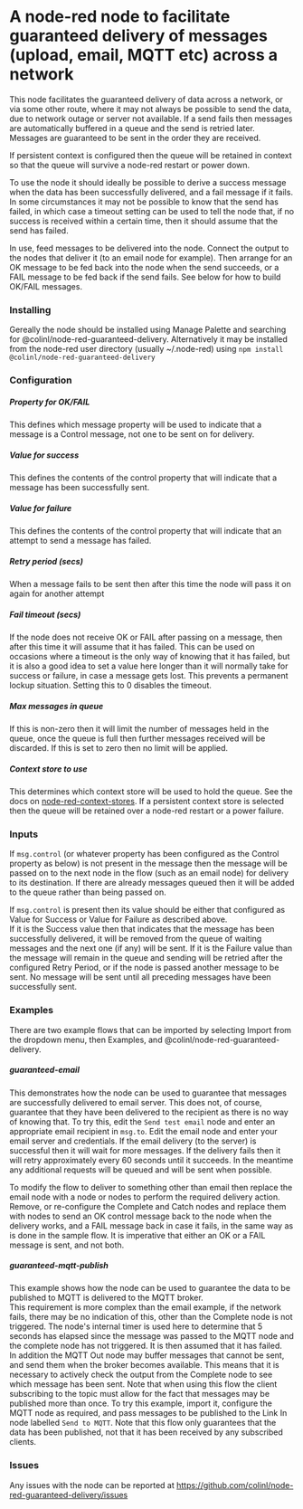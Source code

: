 # A node-red node to facilitate guaranteed delivery of messages (upload, email, MQTT etc) across a network

This node facilitates the guaranteed delivery of data across a network, or via some other route, where it may not always be possible to send the data, due to network outage or server not available.  If a send fails then messages are automatically buffered in a queue and the send is retried later. Messages are guaranteed to be sent in the order they are received.

If persistent context is configured then the queue will be retained in context so that the queue will survive a node-red restart or power down.

To use the node it should ideally be possible to derive a success message when the data has been successfully delivered, and a fail message if it fails. In some circumstances it may not be possible to know that the send has failed, in which case a timeout setting can be used to tell the node that, if no success is received within a certain time, then it should assume that the send has failed.

In use, feed messages to be delivered into the node.  Connect the output to the nodes that deliver it (to an email node for example).  Then arrange for an OK message to be fed back into the node when the send succeeds, or a FAIL message to be fed back if the send fails. See below for how to build OK/FAIL messages.

### Installing
Gereally the node should be installed using Manage Palette and searching for @colinl/node-red-guaranteed-delivery.  Alternatively it may be installed from the node-red user directory (usually ~/.node-red) using
`npm install @colinl/node-red-guaranteed-delivery`

### Configuration

##### Property for OK/FAIL
This defines which message property will be used to indicate that a message is a Control message, not one to be sent on for delivery.

##### Value for success
This defines the contents of the control property that will indicate that a message has been successfully sent.

##### Value for failure
This defines the contents of the control property that will indicate that an attempt to send a message has failed.

##### Retry period (secs)
When a message fails to be sent then after this time the node will pass it on again for another attempt

##### Fail timeout (secs)
If the node does not receive OK or FAIL after passing on a message, then after this time it will assume that it has failed.  This can be used on occasions where a timeout is the only way of knowing that it has failed, but it is also a good idea to set a value here longer than it will normally take for success or failure, in case a message gets lost.  This prevents a permanent lockup situation.  Setting this to 0 disables the timeout.

##### Max messages in queue
If this is non-zero then it will limit the number of messages held in the queue, once the queue is full then further messages received will be discarded.  If this is set to zero then no limit will be applied.

##### Context store to use
This determines which context store will be used to hold the queue.  See the docs on [node-red-context-stores](https://nodered.org/docs/user-guide/context#context-stores). If a persistent context store is selected then the queue will be retained over a node-red restart or a power failure.

### Inputs

If `msg.control` (or whatever property has been configured as the Control property as below) is not present in the message then the message will be passed on to the next node in the flow (such as an email node) for delivery to its destination.  If there are already messages queued then it will be added to the queue rather than being passed on.

If `msg.control` is present then its value should be either that configured as Value for Success or Value for Failure as described above.  
If it is the Success value then that indicates that the message has been successfully delivered, it will be removed from the queue of waiting messages and the next one (if any) will be sent.
If it is the Failure value than the message will remain in the queue and sending will be retried after the configured Retry Period, or if the node is passed another message to be sent.  No message will be sent until all preceding messages have been successfully sent.

### Examples

There are two example flows that can be imported by selecting Import from the dropdown menu, then Examples, and @colinl/node-red-guaranteed-delivery.

##### guaranteed-email
This demonstrates how the node can be used to guarantee that messages are successfully delivered to email server. This does not, of course, guarantee that they have been delivered to the recipient as there is no way of knowing that.
To try this, edit the `Send test email` node and enter an appropriate email recipient in `msg.to`. Edit the email node and enter your email server and credentials. If the email delivery (to the server) is successful then it will wait for more messages. If the delivery fails then it will retry approximately every 60 seconds until it succeeds. In the meantime any additional requests will be queued and will be sent when possible.

To modify the flow to deliver to something other than email then replace the email node with a node or nodes to perform the required delivery action.  Remove, or re-configure the Complete and Catch nodes and replace them with nodes to send an OK control message back to the node when the delivery works, and a FAIL message back in case it fails, in the same way as is done in the sample flow. It is imperative that either an OK or a FAIL message is sent, and not both.

##### guaranteed-mqtt-publish
This example shows how the node can be used to guarantee the data to be published to MQTT is delivered to the MQTT broker.  
This requirement is more complex than the email example, if the network fails, there may be no indication of this, other than the Complete node is not triggered.  The node's internal timer is used here to determine that 5 seconds has elapsed since the message was passed to the MQTT node and the complete node has not triggered.  It is then assumed that it has failed.  
In addition the MQTT Out node may buffer messages that cannot be sent, and send them when the broker becomes available.  This means that it is necessary to actively check the output from the Complete node to see which message has been sent.
Note that when using this flow the client subscribing to the topic must allow for the fact that messages may be published more than once.
To try this example, import it, configure the MQTT node as required, and pass messages to be published to the Link In node labelled `Send to MQTT`.
Note that this flow only guarantees that the data has been published, not that it has been received by any subscribed clients.

### Issues
Any issues with the node can be reported at https://github.com/colinl/node-red-guaranteed-delivery/issues